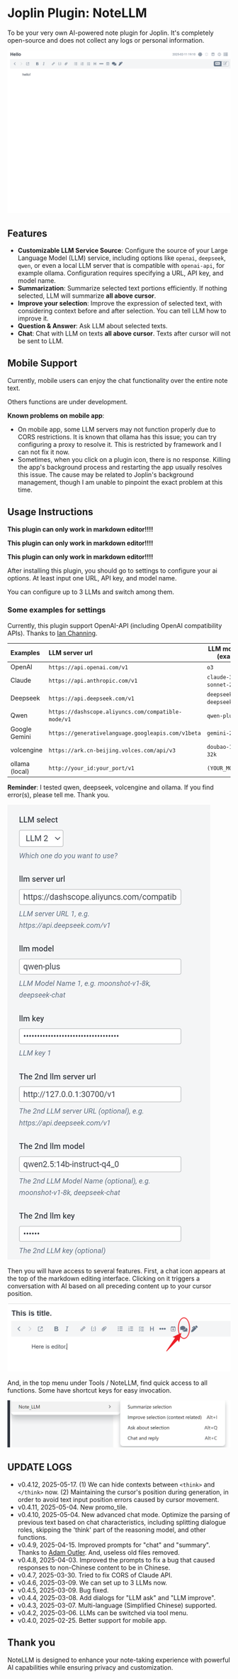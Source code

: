 # Joplin Plugin: NoteLLM

To be your very own AI-powered note plugin for Joplin. It's completely open-source and does not collect any logs or personal information.

![notellm](./_img/notellm.gif)

## Features

- **Customizable LLM Service Source**: Configure the source of your Large Language Model (LLM) service, including options like `openai`, `deepseek`, `qwen`, or even a local LLM server that is compatible with `openai-api`, for example ollama. Configuration requires specifying a URL, API key, and model name.
- **Summarization**: Summarize selected text portions efficiently. If nothing selected, LLM will summarize **all above cursor**.
- **Improve your selection**: Improve the expression of selected text, with considering context before and after selection. You can tell LLM how to improve it.
- **Question & Answer**: Ask LLM about selected texts. 
- **Chat**: Chat with LLM on texts **all above cursor**. Texts after cursor will not be sent to LLM.

## Mobile Support

Currently, mobile users can enjoy the chat functionality over the entire note text. 

Others functions are under development.

**Known problems on mobile app**:
- On mobile app, some LLM servers may not function properly due to CORS restrictions. It is known that ollama has this issue; you can try configuring a proxy to resolve it. This is restricted by framework and I can not fix it now.
- Sometimes, when you click on a plugin icon, there is no response. Killing the app's background process and restarting the app usually resolves this issue. The cause may be related to Joplin's background management, though I am unable to pinpoint the exact problem at this time.

## Usage Instructions

**This plugin can only work in markdown editor!!!!**

**This plugin can only work in markdown editor!!!!**

**This plugin can only work in markdown editor!!!!**

After installing this plugin, you should go to settings to configure your ai options. At least input one URL, API key, and model name.

You can configure up to 3 LLMs and switch among them.

### Some examples for settings

Currently, this plugin support OpenAI-API (including OpenAI compatibility APIs). Thanks to [Ian Channing](https://github.com/ianchanning).

| Examples | LLM server url | LLM model name (examples) |
| :----------------------------------------- | :--------------------------------------- | ------------------------------------------ |
| OpenAI | `https://api.openai.com/v1` | `o3` |
| Claude | `https://api.anthropic.com/v1` | `claude-3-7-sonnet-20250219` |
| Deepseek | `https://api.deepseek.com/v1` | `deepseek-chat`,  or `deepseek-reasoner` |
| Qwen | `https://dashscope.aliyuncs.com/compatible-mode/v1` | `qwen-plus` |
| Google Gemini | `https://generativelanguage.googleapis.com/v1beta` | `gemini-2.0-flash` |
| volcengine | `https://ark.cn-beijing.volces.com/api/v3` | `doubao-1.5-pro-32k` |
| ollama (local) | `http://your_id:your_port/v1` | `(YOUR_MODEL_NAME)` |

**Reminder**: I tested qwen, deepseek, volcengine and ollama. If you find error(s), please tell me. Thank you.



![image-20250211191521564](./_img/image-20250211191521564.png)

Then you will have access to several features. First, a chat icon appears at the top of the markdown editing interface. Clicking on it triggers a conversation with AI based on all preceding content up to your cursor position.

![image-20250211190649811](./_img/image-20250211190649811.png)

And, in the top menu under Tools / NoteLLM, find quick access to all functions. Some have shortcut keys for easy invocation.

![image-20250211190753843](./_img/image-20250211190753843.png)

## UPDATE LOGS
- v0.4.12, 2025-05-17. (1) We can hide contexts between `<think>` and `</think>` now. (2) Maintaining the cursor's position during generation, in order to avoid text input position errors caused by cursor movement.
- v0.4.11, 2025-05-04. New promo_tile.
- v0.4.10, 2025-05-04. New advanced chat mode. Optimize the parsing of previous text based on chat characteristics, including splitting dialogue roles, skipping the 'think' part of the reasoning model, and other functions.
- v0.4.9, 2025-04-15. Improved prompts for "chat" and "summary". Thanks to [Adam Outler](https://github.com/adamoutler). And, useless old files removed.
- v0.4.8, 2025-04-03. Improved the prompts to fix a bug that caused responses to non-Chinese content to be in Chinese.
- v0.4.7, 2025-03-30. Tried to fix CORS of Claude API.
- v0.4.6, 2025-03-09. We can set up to 3 LLMs now.
- v0.4.5, 2025-03-09. Bug fixed.
- v0.4.4, 2025-03-08. Add dialogs for "LLM ask" and "LLM improve".
- v0.4.3, 2025-03-07. Multi-language (Simplified Chinese) supported.
- v0.4.2, 2025-03-06. LLMs can be switched via tool menu.
- v0.4.0, 2025-02-25. Better support for mobile app.

## Thank you

NoteLLM is designed to enhance your note-taking experience with powerful AI capabilities while ensuring privacy and customization.